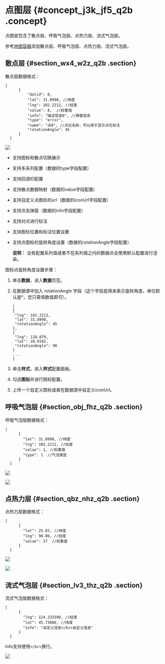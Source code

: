 # 点图层 {#concept_j3k_jf5_q2b .concept}

点图层包含了散点层、呼吸气泡层、点热力层、流式气泡层。

参考[地图容器](cn.zh-CN/用户指南/进阶技巧/基础平面地图组件/地图容器.md#)添加散点层、呼吸气泡层、点热力层、流式气泡层。

## 散点层 {#section_wx4_w2z_q2b .section}

散点层数据格式：

```
[
      {
          "dotid": 0,
          "lat": 31.8998, //纬度
          "lng": 102.2212, //经度
          "value": 8,  //权重值
          "info": "描述信息0", //弹窗信息
          "type": "error", 
          "name": "点0", //点位名称，可以用于显示点位标注
          "rotationAngle": 45
      }
  ]
```

![](http://static-aliyun-doc.oss-cn-hangzhou.aliyuncs.com/assets/img/16575/15347367578610_zh-CN.png)

-   支持图标和散点切换展示
-   支持多系列配置（数据的type字段配置）
-   支持回调ID配置
-   支持散点数据映射（数据的value字段配置）
-   支持自定义点图标的url（数据的iconUrl字段配置）
-   支持点击弹窗（数据的info字段配置）
-   支持对点进行标注
-   支持图标位置和标注位置设置
-   支持点图标的旋转角度设置（数据的rotationAngle字段配置）

    **说明：** 没有配置系列值或者不在系列值之内的数据点会使用默认配置进行渲染。


图标点旋转角度设置步骤：

1.  单击**数据**，进入**数据**页签。
2.  在数据源中加入 rotationAngle 字段（这个字段是用来表示旋转角度，单位默认是°，您只需填数值即可）。

    ```
    [
    {
     "lng": 102.2212,
     "lat": 31.8998,
     "rotationAngle": 45
    },
    {
     "lng": 120.079,
     "lat": 28.6542,
     "rotationAngle": 90
    }
    ...
    ]
    ```

3.  单击**样式**，进入**样式**配置面板。
4.  勾选**图标**并进行图标配置。
5.  上传一个自定义图标或者在数据源中自定义iconUrl。

## 呼吸气泡层 {#section_obj_fhz_q2b .section}

呼吸气泡层数据格式：

```
[
      {
        "lat": 31.8998, //纬度
        "lng": 102.2212, //经度
        "value": 1, //权重值
        "type": 1  //气泡类型
      }
  ]
```

![](http://static-aliyun-doc.oss-cn-hangzhou.aliyuncs.com/assets/img/16575/15347367578611_zh-CN.png)

![](http://static-aliyun-doc.oss-cn-hangzhou.aliyuncs.com/assets/img/16575/15347367578612_zh-CN.png)

## 点热力层 {#section_qbz_nhz_q2b .section}

点热力层数据格式：

```
[
      {
        "lat": 25.82, //纬度
        "lng": 98.86, //经度
        "value": 17  //权重值
      }
  ]
```

![](http://static-aliyun-doc.oss-cn-hangzhou.aliyuncs.com/assets/img/16575/15347367578613_zh-CN.png)

![](http://static-aliyun-doc.oss-cn-hangzhou.aliyuncs.com/assets/img/16575/15347367578614_zh-CN.png)

## 流式气泡层 {#section_lv3_thz_q2b .section}

流式气泡层数据格式：

```
[
      {
        "lng": 124.233398, //经度
        "lat": 45.73686, //纬度
        "info": "自定义信息</br>自定义信息"
      }
  ]
```

info支持使用`</br>`换行。

![](http://static-aliyun-doc.oss-cn-hangzhou.aliyuncs.com/assets/img/16575/15347367588615_zh-CN.png)

